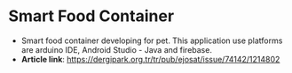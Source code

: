 # Smart Food Container

- Smart food container developing for pet. This application use platforms are arduino IDE, Android Studio - Java and firebase.
- **Article link**: https://dergipark.org.tr/tr/pub/ejosat/issue/74142/1214802
